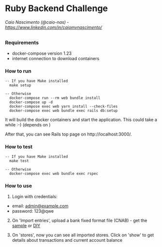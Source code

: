 # Ruby Backend Challenge

###### Caio Nascimento (@caio-nas) - https://www.linkedin.com/in/caiomvnascimento/

### Requirements

- docker-compose version 1.23
- internet connection to download containers


### How to run

```
-- If you have Make installed
  make setup

-- Otherwise
  docker-compose run --rm web bundle install
  docker-compose up -d
  docker-compose exec web yarn install --check-files
  docker-compose exec web bundle exec rails db:setup
```

It will build the docker containers and start the application. This could take a while :-)
(depends on )

After that, you can see Rails top page on http://localhost:3000/.

### How to test

```
-- If you have Make installed
  make test

-- Otherwise
  docker-compose exec web bundle exec rspec
```

### How to use

1. Login with credentials:

- email: admin@example.com
- password: 123@qwe

2. On 'Import entries', upload a bank fixed format file (CNAB) - get the [sample](https://github.com/mlalbuquerque/desafio-ruby-backend/blob/master/CNAB.txt) or [DIY](https://github.com/mlalbuquerque/desafio-ruby-backend/blob/master/README.md#documenta%C3%A7%C3%A3o-do-cnab)

3. On 'stores', now you can see all imported stores. Click on 'show' to get details about transactions and current account balance
